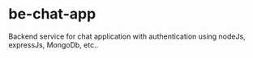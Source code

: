 # be-chat-app
Backend service for chat application with authentication using nodeJs, expressJs, MongoDb, etc..
